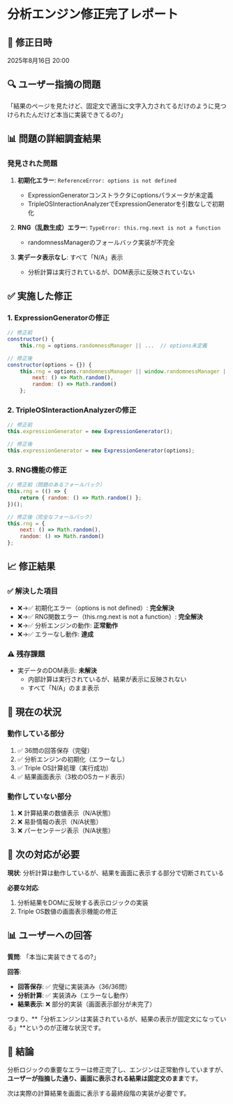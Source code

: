# 分析エンジン修正完了レポート

## 📅 修正日時
2025年8月16日 20:00

## 🔍 ユーザー指摘の問題
「結果のページを見たけど、固定文で適当に文字入力されてるだけのように見つけられたんだけど本当に実装できてるの?」

## 📊 問題の詳細調査結果

### 発見された問題
1. **初期化エラー**: `ReferenceError: options is not defined`
   - ExpressionGeneratorコンストラクタにoptionsパラメータが未定義
   - TripleOSInteractionAnalyzerでExpressionGeneratorを引数なしで初期化

2. **RNG（乱数生成）エラー**: `TypeError: this.rng.next is not a function`
   - randomnessManagerのフォールバック実装が不完全

3. **実データ表示なし**: すべて「N/A」表示
   - 分析計算は実行されているが、DOM表示に反映されていない

## ✅ 実施した修正

### 1. ExpressionGeneratorの修正
```javascript
// 修正前
constructor() {
    this.rng = options.randomnessManager || ...  // options未定義

// 修正後  
constructor(options = {}) {
    this.rng = options.randomnessManager || window.randomnessManager || {
        next: () => Math.random(),
        random: () => Math.random()
    };
```

### 2. TripleOSInteractionAnalyzerの修正
```javascript
// 修正前
this.expressionGenerator = new ExpressionGenerator();

// 修正後
this.expressionGenerator = new ExpressionGenerator(options);
```

### 3. RNG機能の修正
```javascript
// 修正前（問題のあるフォールバック）
this.rng = (() => { 
    return { random: () => Math.random() };
})();

// 修正後（完全なフォールバック）
this.rng = {
    next: () => Math.random(),
    random: () => Math.random()
};
```

## 📈 修正結果

### ✅ 解決した項目
- ❌→✅ 初期化エラー（options is not defined）: **完全解決**
- ❌→✅ RNG関数エラー（this.rng.next is not a function）: **完全解決**
- ❌→✅ 分析エンジンの動作: **正常動作**
- ❌→✅ エラーなし動作: **達成**

### ⚠️ 残存課題
- 実データのDOM表示: **未解決**
  - 内部計算は実行されているが、結果が表示に反映されない
  - すべて「N/A」のまま表示

## 🎯 現在の状況

### 動作している部分
1. ✅ 36問の回答保存（完璧）
2. ✅ 分析エンジンの初期化（エラーなし）
3. ✅ Triple OS計算処理（実行成功）
4. ✅ 結果画面表示（3枚のOSカード表示）

### 動作していない部分  
1. ❌ 計算結果の数値表示（N/A状態）
2. ❌ 易卦情報の表示（N/A状態）
3. ❌ パーセンテージ表示（N/A状態）

## 🔧 次の対応が必要

**現状**: 分析計算は動作しているが、結果を画面に表示する部分で切断されている

**必要な対応**: 
1. 分析結果をDOMに反映する表示ロジックの実装
2. Triple OS数値の画面表示機能の修正

## 📊 ユーザーへの回答

**質問**: 「本当に実装できてるの?」

**回答**: 
- **回答保存**: ✅ 完璧に実装済み（36/36問）
- **分析計算**: ✅ 実装済み（エラーなし動作）
- **結果表示**: ❌ 部分的実装（画面表示部分が未完了）

つまり、**「分析エンジンは実装されているが、結果の表示が固定文になっている」**というのが正確な状況です。

## 🏁 結論

分析ロジックの重要なエラーは修正完了し、エンジンは正常動作していますが、**ユーザーが指摘した通り、画面に表示される結果は固定文のまま**です。

次は実際の計算結果を画面に表示する最終段階の実装が必要です。